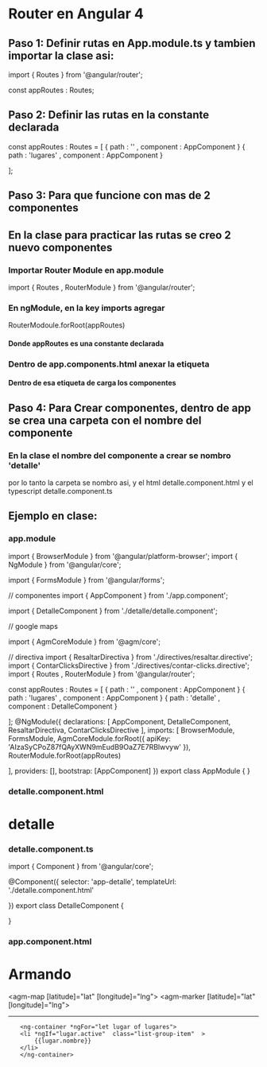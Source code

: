 # Router en Angular 4 

## Paso 1: Definir rutas en App.module.ts y tambien importar la clase asi: 

import { Routes } from '@angular/router';

const appRoutes : Routes;


## Paso 2: Definir las rutas en la constante declarada

const appRoutes : Routes = [ 
  { path : '' , component : AppComponent }
  { path : 'lugares' , component : AppComponent }

];

## Paso 3: Para que funcione con mas de 2 componentes 


## En la clase para practicar las rutas se creo 2 nuevo componentes 

### Importar Router Module en app.module 

import { Routes , RouterModule } from '@angular/router';

### En ngModule, en la key imports agregar 

RouterModoule.forRoot(appRoutes)

#### Donde appRoutes es una constante declarada 

### Dentro de app.components.html anexar la etiqueta 

<router-outlet> </router-outlet>

#### Dentro de esa etiqueta de carga los componentes 


## Paso 4: Para Crear componentes, dentro de app se crea una carpeta con el nombre del componente

### En la clase el nombre del componente a crear se nombro 'detalle' 

por lo tanto la carpeta se nombro asi, y el html detalle.component.html y el typescript detalle.component.ts 



## Ejemplo en clase: 


### app.module 


import { BrowserModule } from '@angular/platform-browser';
import { NgModule } from '@angular/core';

import { FormsModule } from '@angular/forms';

// componentes 
import { AppComponent } from './app.component';

import { DetalleComponent } from './detalle/detalle.component';

// google maps

import { AgmCoreModule } from '@agm/core';

// directiva 
import { ResaltarDirectiva } from './directives/resaltar.directive';
import { ContarClicksDirective } from './directives/contar-clicks.directive';
import { Routes , RouterModule } from '@angular/router';

const appRoutes : Routes = [ 
  { path : '' , component : AppComponent }
  { path : 'lugares' , component : AppComponent }
  { path : 'detalle' , component : DetalleComponent }

];
@NgModule({
  declarations: [
    AppComponent,
    DetalleComponent,
    ResaltarDirectiva,
    ContarClicksDirective
  ],
  imports: [
    BrowserModule,
    FormsModule,
     AgmCoreModule.forRoot({
      apiKey: 'AIzaSyCPoZ87fQAyXWN9mEudB9OaZ7E7RBlwvyw'
    }),
     RouterModule.forRoot(appRoutes)
   
  ],
  providers: [],
  bootstrap: [AppComponent]
})
export class AppModule { }


### detalle.component.html 

<h1> detalle </h1>


### detalle.component.ts


import { Component } from '@angular/core';

@Component({
  selector: 'app-detalle',
  templateUrl: './detalle.component.html'
  
})
export class DetalleComponent {
  
}


### app.component.html 


<h1>Armando </h1>

<agm-map [latitude]="lat" [longitude]="lng">
  <agm-marker [latitude]="lat" [longitude]="lng"></agm-marker>
</agm-map>



<hr>

<router-outlet> </router-outlet>


<div class="container">
<ul class="list-group" >

	<ng-container *ngFor="let lugar of lugares">
	<li *ngIf="lugar.active"  class="list-group-item"  >
		{{lugar.nombre}}
	</li>
	</ng-container>
</ul>
</div>







